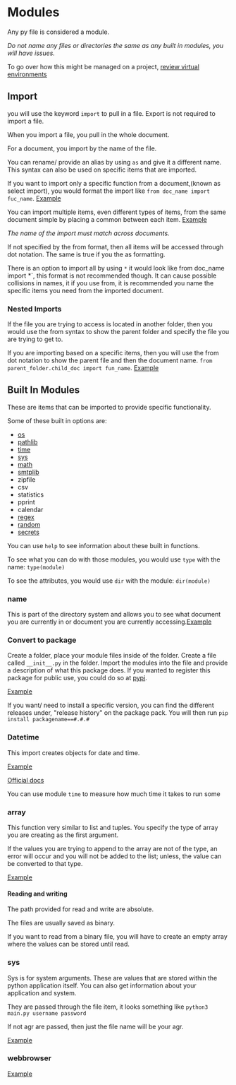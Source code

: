 # Modules

Any py file is considered a module.

*Do not name any files or directories the same as any built in modules, you will have issues.*

To go over how this might be managed on a project, [review virtual environments](./VirtualEnv.md)

## Import

you will use the keyword `import` to pull in a file. Export is not required to import a file.

When you import a file, you pull in the whole document.

For a document, you import by the name of the file.

You can rename/ provide an alias by using `as` and give it a different name. This syntax can also be used on specific items that are imported.

If you want to import only a specific function from a document,(known as select import), you would format the import like `from doc_name import fuc_name`. [Example](../Examples/Modules/module_two.py)

You can import multiple items, even different types of items, from the same document simple by placing a common between each item. [Example](../Examples/Modules/main.py)

*The name of the import must match across documents.*

If not specified by the from format, then all items will be accessed  through dot notation. The same is true if you the as formatting.

There is an option to import all by using `*` it would look like from doc_name import *`, this format is not recommended though. It can cause possible collisions in names, it if you use from, it is recommended you name the specific items you need from the imported document.

### Nested Imports

If the file you are trying to access is located in another folder, then you would use the from syntax to show the parent folder and specify the file you are trying to get to.

If you are importing based on a specific items, then you will use the from dot notation to show the parent file and then the document name. `from parent_folder.child_doc import fun_name`. [Example](../Examples/Modules/main.py)

## Built In Modules

These are items that can be imported to provide specific functionality.

Some of these built in options are:

- [os](./Files.md/#os)
- [pathlib](./Files.md/#pathlib)
- [time](./Modules.md/#datetime)
- [sys]()
- [math](../Examples/Modules/math_mod.py)
- [smtplib](../Notes/Files.md/#smtp)
- zipfile
- csv
- statistics
- pprint
- calendar
- [regex](../Examples/Modules/reg_exp.py)
- [random](../Examples/Modules/random_run.py)
- [secrets](../Examples/Modules/secerts_mod.py)

You can use `help` to see information about these built in functions.

To see what you can do with those modules, you would use `type` with the name: `type(module)`

To see the attributes, you would use `dir` with the module: `dir(module)`

### __name__

This is part of the directory system and allows you to see what document you are currently in or document you are currently accessing.[Example](../Examples/Modules/main.py)

### Convert to package

Create a folder, place your module files inside of the folder. Create a file called `__init__.py` in the folder. Import the modules into the file and provide a description of what this package does. If you wanted to register this package for public use, you could do so at [pypi](www.pypi.org).

[Example](../Examples/Modules/my_package/)

If you want/ need to install a specific version, you can find the different releases under, "release history" on the package pack. You will then run `pip install packagename==#.#.#`

### Datetime

This import creates objects for date and time.

[Example](../Examples/Modules/date_time.py)

[Official docs](https://docs.python.org/3/library/datetime.html)

You can use module `time` to measure how much time it takes to run some

### array

This function very similar to list and tuples. You specify the type of array you are creating as the first argument.

If the values you are trying to append to the array are not of the type, an error will occur and you will not be added to the list; unless, the value can be converted to that type.

[Example](../Examples/Modules/array_mod.py)

#### Reading and writing

The path provided for read and write are absolute.

The files are usually saved as binary.

If you want to read from a binary file, you will have to create an empty array where the values can be stored until read.

### sys

Sys is for system arguments. These are values that are stored within the python application itself. You can also get information about your application and system.

They are passed through the file item, it looks something like `python3 main.py username password`

If not agr are passed, then just the file name will be your agr.

[Example](../Examples/Modules/sys_mod.py)

### webbrowser

[Example](../Examples/Modules/web_browser.py)